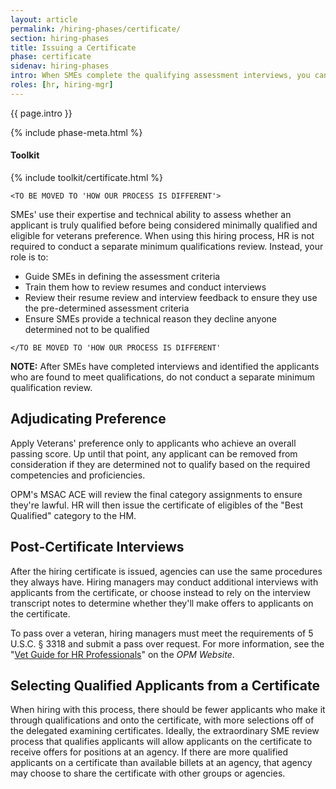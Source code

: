 ```yaml
---
layout: article
permalink: /hiring-phases/certificate/
section: hiring-phases
title: Issuing a Certificate
phase: certificate
sidenav: hiring-phases
intro: When SMEs complete the qualifying assessment interviews, you can adjudicate veterans' preference and assign categories based on whether the applicant met or exceeded the requirements during the interviews. After you issue a hiring certificate to the hiring manager, they can either conduct additional interviews or make selections based on transcripts from the phone assessment interviews.
roles: [hr, hiring-mgr]
---
```


<p class="usa-intro">
  {{ page.intro }}
</p>

{% include phase-meta.html %}

<div class="chp-toolkit">
  <h4 class="chp-toolkit__title">Toolkit</h4>
  {% include toolkit/certificate.html %}
</div>

`<TO BE MOVED TO 'HOW OUR PROCESS IS DIFFERENT'>`

SMEs' use their expertise and technical ability to assess whether an applicant is truly qualified before being considered minimally qualified and eligible for veterans preference. When using this hiring process, HR is not required to conduct a separate minimum qualifications review. Instead, your role is to:

- Guide SMEs in defining the assessment criteria
- Train them how to review resumes and conduct interviews
- Review their resume review and interview feedback to ensure they use the pre-determined assessment criteria
- Ensure SMEs provide a technical reason they decline anyone determined not to be qualified

`</TO BE MOVED TO 'HOW OUR PROCESS IS DIFFERENT'`

**NOTE:** After SMEs have completed interviews and identified the applicants who are found to meet qualifications, do not conduct a separate minimum qualification review.  

## Adjudicating Preference

Apply Veterans' preference only to applicants who achieve an overall passing score. Up until that point, any applicant can be removed from consideration if they are determined not to qualify based on the required competencies and proficiencies.

OPM's MSAC ACE will review the final category assignments to ensure they're lawful. HR will then issue the certificate of eligibles of the "Best Qualified" category to the HM.

## Post-Certificate Interviews

After the hiring certificate is issued, agencies can use the same procedures they always have. Hiring managers may conduct additional interviews with applicants from the certificate, or choose instead to rely on the interview transcript notes to determine whether they'll make offers to applicants on the certificate.

To pass over a veteran, hiring managers must meet the requirements of 5 U.S.C. § 3318 and submit a pass over request. For more information, see the "[Vet Guide for HR Professionals](https://www.opm.gov/policy-data-oversight/veterans-services/vet-guide-for-hr-professionals/)" on the *OPM Website*.

## Selecting Qualified Applicants from a Certificate

When hiring with this process, there should be fewer applicants who make it through qualifications and onto the certificate, with more selections off of the delegated examining certificates. Ideally, the extraordinary SME review process that qualifies applicants will allow applicants on the certificate to receive offers for positions at an agency. If there are more qualified applicants on a certificate than available billets at an agency, that agency may choose to share the certificate with other groups or agencies.
